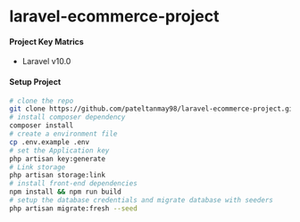 # laravel-ecommerce-project

#### Project Key Matrics
- Laravel v10.0

#### Setup Project
```bash
# clone the repo
git clone https://github.com/pateltanmay98/laravel-ecommerce-project.git
# install composer dependency
composer install
# create a environment file
cp .env.example .env
# set the Application key
php artisan key:generate
# Link storage
php artisan storage:link
# install front-end dependencies
npm install && npm run build
# setup the database credentials and migrate database with seeders
php artisan migrate:fresh --seed

```
